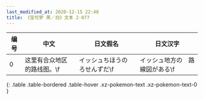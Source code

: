 ```yaml
---
last_modified_at: 2020-12-15 22:48
title: 《宝可梦 黑／白》文本 2-077
---
```

| 编号 | 中文 | 日文假名 | 日文汉字 |
| ---- | ---- | ---- | --- |
| 0 | 这里有合众地区的路线图。\f | イッシュちほうの　ろせんずだ\f | イッシュ地方の　路線図がある\f |
{: .table .table-bordered .table-hover .xz-pokemon-text .xz-pokemon-text-0 }
